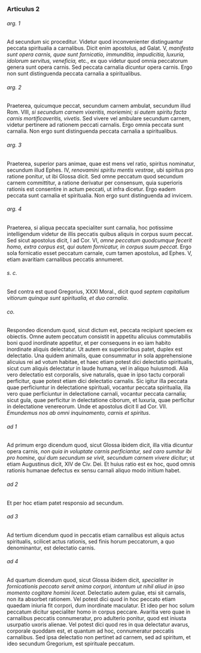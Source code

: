 ### Articulus 2

###### arg. 1
Ad secundum sic proceditur. Videtur quod inconvenienter distinguantur peccata spiritualia a carnalibus. Dicit enim apostolus, ad Galat. V, *manifesta sunt opera carnis, quae sunt fornicatio, immunditia, impudicitia, luxuria, idolorum servitus, veneficia,* etc., ex quo videtur quod omnia peccatorum genera sunt opera carnis. Sed peccata carnalia dicuntur opera carnis. Ergo non sunt distinguenda peccata carnalia a spiritualibus.

###### arg. 2
Praeterea, quicumque peccat, secundum carnem ambulat, secundum illud Rom. VIII, *si secundum carnem vixeritis, moriemini; si autem spiritu facta carnis mortificaveritis, vivetis*. Sed vivere vel ambulare secundum carnem, videtur pertinere ad rationem peccati carnalis. Ergo omnia peccata sunt carnalia. Non ergo sunt distinguenda peccata carnalia a spiritualibus.

###### arg. 3
Praeterea, superior pars animae, quae est mens vel ratio, spiritus nominatur, secundum illud Ephes. IV, *renovamini spiritu mentis vestrae*, ubi spiritus pro ratione ponitur, ut ibi Glossa dicit. Sed omne peccatum quod secundum carnem committitur, a ratione derivatur per consensum, quia superioris rationis est consentire in actum peccati, ut infra dicetur. Ergo eadem peccata sunt carnalia et spiritualia. Non ergo sunt distinguenda ad invicem.

###### arg. 4
Praeterea, si aliqua peccata specialiter sunt carnalia, hoc potissime intelligendum videtur de illis peccatis quibus aliquis in corpus suum peccat. Sed sicut apostolus dicit, I ad Cor. VI, *omne peccatum quodcumque fecerit homo, extra corpus est, qui autem fornicatur, in corpus suum peccat*. Ergo sola fornicatio esset peccatum carnale, cum tamen apostolus, ad Ephes. V, etiam avaritiam carnalibus peccatis annumeret.

###### s. c.
Sed contra est quod Gregorius, XXXI Moral., dicit quod *septem capitalium vitiorum quinque sunt spiritualia, et duo carnalia*.

###### co.
Respondeo dicendum quod, sicut dictum est, peccata recipiunt speciem ex obiectis. Omne autem peccatum consistit in appetitu alicuius commutabilis boni quod inordinate appetitur, et per consequens in eo iam habito inordinate aliquis delectatur. Ut autem ex superioribus patet, duplex est delectatio. Una quidem animalis, quae consummatur in sola apprehensione alicuius rei ad votum habitae, et haec etiam potest dici delectatio spiritualis, sicut cum aliquis delectatur in laude humana, vel in aliquo huiusmodi. Alia vero delectatio est corporalis, sive naturalis, quae in ipso tactu corporali perficitur, quae potest etiam dici delectatio carnalis. Sic igitur illa peccata quae perficiuntur in delectatione spirituali, vocantur peccata spiritualia, illa vero quae perficiuntur in delectatione carnali, vocantur peccata carnalia; sicut gula, quae perficitur in delectatione ciborum, et luxuria, quae perficitur in delectatione venereorum. Unde et apostolus dicit II ad Cor. VII. *Emundemus nos ab omni inquinamento, carnis et spiritus*.

###### ad 1
Ad primum ergo dicendum quod, sicut Glossa ibidem dicit, illa vitia dicuntur opera carnis, *non quia in voluptate carnis perficiantur, sed caro sumitur ibi pro homine, qui dum secundum se vivit, secundum carnem vivere dicitur*; ut etiam Augustinus dicit, XIV de Civ. Dei. Et huius ratio est ex hoc, quod omnis rationis humanae defectus ex sensu carnali aliquo modo initium habet.

###### ad 2
Et per hoc etiam patet responsio ad secundum.

###### ad 3
Ad tertium dicendum quod in peccatis etiam carnalibus est aliquis actus spiritualis, scilicet actus rationis, sed finis horum peccatorum, a quo denominantur, est delectatio carnis.

###### ad 4
Ad quartum dicendum quod, sicut Glossa ibidem dicit, *specialiter in fornicationis peccato servit anima corpori, intantum ut nihil aliud in ipso momento cogitare homini liceat*. Delectatio autem gulae, etsi sit carnalis, non ita absorbet rationem. Vel potest dici quod in hoc peccato etiam quaedam iniuria fit corpori, dum inordinate maculatur. Et ideo per hoc solum peccatum dicitur specialiter homo in corpus peccare. Avaritia vero quae in carnalibus peccatis connumeratur, pro adulterio ponitur, quod est iniusta usurpatio uxoris alienae. Vel potest dici quod res in qua delectatur avarus, corporale quoddam est, et quantum ad hoc, connumeratur peccatis carnalibus. Sed ipsa delectatio non pertinet ad carnem, sed ad spiritum, et ideo secundum Gregorium, est spirituale peccatum.

